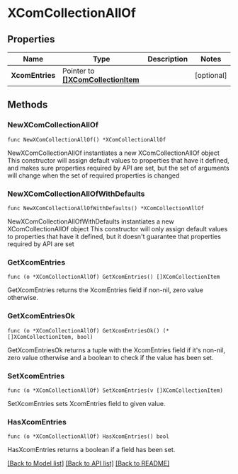 <!--
 Licensed to the Apache Software Foundation (ASF) under one
 or more contributor license agreements.  See the NOTICE file
 distributed with this work for additional information
 regarding copyright ownership.  The ASF licenses this file
 to you under the Apache License, Version 2.0 (the
 "License"); you may not use this file except in compliance
 with the License.  You may obtain a copy of the License at

   http://www.apache.org/licenses/LICENSE-2.0

 Unless required by applicable law or agreed to in writing,
 software distributed under the License is distributed on an
 "AS IS" BASIS, WITHOUT WARRANTIES OR CONDITIONS OF ANY
 KIND, either express or implied.  See the License for the
 specific language governing permissions and limitations
 under the License.
 -->

# XComCollectionAllOf

## Properties

Name | Type | Description | Notes
------------ | ------------- | ------------- | -------------
**XcomEntries** | Pointer to [**[]XComCollectionItem**](XComCollectionItem.md) |  | [optional] 

## Methods

### NewXComCollectionAllOf

`func NewXComCollectionAllOf() *XComCollectionAllOf`

NewXComCollectionAllOf instantiates a new XComCollectionAllOf object
This constructor will assign default values to properties that have it defined,
and makes sure properties required by API are set, but the set of arguments
will change when the set of required properties is changed

### NewXComCollectionAllOfWithDefaults

`func NewXComCollectionAllOfWithDefaults() *XComCollectionAllOf`

NewXComCollectionAllOfWithDefaults instantiates a new XComCollectionAllOf object
This constructor will only assign default values to properties that have it defined,
but it doesn't guarantee that properties required by API are set

### GetXcomEntries

`func (o *XComCollectionAllOf) GetXcomEntries() []XComCollectionItem`

GetXcomEntries returns the XcomEntries field if non-nil, zero value otherwise.

### GetXcomEntriesOk

`func (o *XComCollectionAllOf) GetXcomEntriesOk() (*[]XComCollectionItem, bool)`

GetXcomEntriesOk returns a tuple with the XcomEntries field if it's non-nil, zero value otherwise
and a boolean to check if the value has been set.

### SetXcomEntries

`func (o *XComCollectionAllOf) SetXcomEntries(v []XComCollectionItem)`

SetXcomEntries sets XcomEntries field to given value.

### HasXcomEntries

`func (o *XComCollectionAllOf) HasXcomEntries() bool`

HasXcomEntries returns a boolean if a field has been set.


[[Back to Model list]](../README.md#documentation-for-models) [[Back to API list]](../README.md#documentation-for-api-endpoints) [[Back to README]](../README.md)


